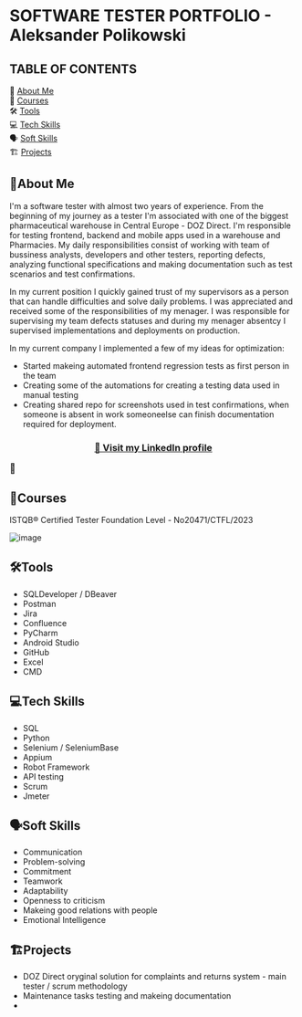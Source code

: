 # SOFTWARE TESTER PORTFOLIO - Aleksander Polikowski

## TABLE OF CONTENTS

🔎 [About Me](#aboutme)<br>
📖 [Courses](#courses)<br>
🛠️ [Tools](#tools)<br>
💻 [Tech Skills](#tech-skills)<br>
🗣️ [Soft Skills](#soft-skills)<br>
🏗️ [Projects](#projects)<br>

## <a name="aboutme">🔎About Me</a>

I'm a software tester with almost two years of experience. From the beginning of my journey as a tester I'm associated with one of the biggest pharmaceutical warehouse in Central Europe - DOZ Direct. I'm responsible for testing frontend, backend and mobile apps used in a warehouse and Pharmacies. My daily responsibilities consist of working with team of bussiness analysts, developers and other testers, reporting defects, analyzing functional specifications and making documentation such as test scenarios and test confirmations.<br>

In my current position I quickly gained trust of my supervisors as a person that can handle difficulties and solve daily problems. I was appreciated and received some of the responsibilities of my menager.
I was responsible for supervising my team defects statuses and during my menager absentcy I supervised implementations and deployments on production.<br>

In my current company I implemented a few of my ideas for optimization:
- Started makeing automated frontend regression tests as first person in the team 
- Creating some of the automations for creating a testing data used in manual testing
- Creating shared repo for screenshots used in test confirmations, when someone is absent in work someoneelse can finish documentation required for deployment.<br>

<!--- In 2021 I graduated with a master's degree as Dental Technician. That studies was combined between Medical University Of Lodz and Lodz University Of Technology. I never felt connected with that proffesion so in 2022 I decided to change industries and reskill myself to IT.<br> --->

### <p align="center"><a href="https://www.linkedin.com/in/aleksander-polikowski-308736228/" target="_blank">🔗 Visit my <b>LinkedIn</b> profile</a></p>🔗<br>


## <a name="courses">📖Courses</a>
ISTQB® Certified Tester Foundation Level - No20471/CTFL/2023 

![image](https://github.com/apolikowski/Portfolio/assets/93837060/3e1654c2-34db-44c0-bf25-5bf782d733a0)


## <a name="tools">🛠️Tools</a>

- SQLDeveloper / DBeaver
- Postman
- Jira
- Confluence
- PyCharm
- Android Studio
- GitHub
- Excel
- CMD

## <a name="tech-skills">💻Tech Skills</a>

- SQL
- Python
- Selenium / SeleniumBase
- Appium
- Robot Framework
- API testing
- Scrum
- Jmeter

## <a name="soft-skills">🗣️Soft Skills</a>

- Communication
- Problem-solving
- Commitment
- Teamwork
- Adaptability
- Openness to criticism
- Makeing good relations with people
- Emotional Intelligence

## <a name="projects">🏗️Projects</a>

- DOZ Direct oryginal solution for complaints and returns system - main tester / scrum methodology
- Maintenance tasks testing and makeing documentation
- 
